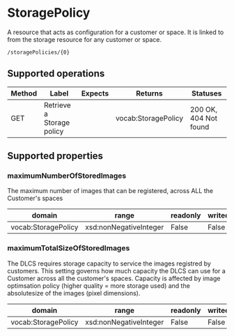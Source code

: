 
# StoragePolicy

A resource that acts as configuration for a customer or space. It is linked to from the storage resource for any customer or space. 


```
/storagePolicies/{0}
```


## Supported operations


|Method|Label|Expects|Returns|Statuses|
|--|--|--|--|--|
|GET|Retrieve a Storage policy| |vocab:StoragePolicy|200 OK, 404 Not found|


## Supported properties


### maximumNumberOfStoredImages

The maximum number of images that can be registered, across ALL the Customer's spaces


|domain|range|readonly|writeonly|
|--|--|--|--|
|vocab:StoragePolicy|xsd:nonNegativeInteger|False|False|


### maximumTotalSizeOfStoredImages

The DLCS requires storage capacity to service the images registred by customers. This setting governs how much capacity the DLCS can use for a Customer across all the customer's spaces. Capacity is affected by image optimsation policy (higher quality = more storage used) and the absolutesize of the images (pixel dimensions).


|domain|range|readonly|writeonly|
|--|--|--|--|
|vocab:StoragePolicy|xsd:nonNegativeInteger|False|False|

